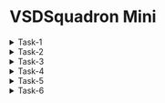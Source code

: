 # VSDSquadron Mini 

<details>
<summary>Task-1</summary>

+ In this program we will be using **RISC-V GNU Compiler Toolchain** to compile our c programs into risc v instructions. 
+ Then we will be using **Iverilog** to compile & simulate our verilog files. 
+ We will be using **GTKwave** to view the relevant waveforms obtained from verilog simulation.
+ Also we will be using **Yosys** to synthesis our RTL.
### Steps to install git

```
 sudo apt-get install git
 git clone https://github.com/kunalg123/vsdflow.git
 cd vsdflow
 chmod 777 opensource_eda_tool_install.sh
 ./opensource_eda_tool_install.sh
 ./vsdflow spi_slave_design_details.csv
 ./vsdflow picorv32_design_details.csv

```
![1](https://github.com/Amrutha3515/vsdmini/assets/150571663/7d1db528-055d-4aa6-a059-d648f1e5b220)

  ### steps to install RISC-V GNU-TOOL CHAIN
  
   + For installing the riscv-gnu tool chain on ubuntu computer first clone the following repository 
```
git clone https://github.com/riscv/riscv-gnu-toolchain   _where_u_want_to_clone_repo
  ```
```
sudo apt-get install autoconf automake autotools-dev curl python3 python3-pip libmpc-dev libmpfr-dev libgmp-dev gawk build-essential bison flex texinfo gperf libtool patchutils bczlib1g-dev libexpat-dev ninja-build git cmake libglib2.0-dev libslirp-dev
 ``` 
#### The above code shows error : unable to locate the libslirp then use
```
sudo apt-get install autoconf automake autotools-dev curl python3 python3-pip libmpc-dev libmpfr-dev libgmp-dev gawk build-essential bison flex texinfo gperf libtool patchutils bc zlib1g-dev libexpat1-dev ninja-build git cmake libglib2.0-dev
cd directory_where_u_want_to_clone_repo
mkdir build
cd build
../configure --prefix=/absolute/path/where/u/want/to/keep/the/tools --enable-multilib
make
```
![4-1](https://github.com/Amrutha3515/vsdmini/assets/150571663/8cf8fb5a-3187-49ff-a44b-7a0ec1092150)

![5](https://github.com/Amrutha3515/vsdmini/assets/150571663/804ccf2e-e71a-4c24-87b0-923e061f03ab)

![7](https://github.com/Amrutha3515/vsdmini/assets/150571663/5889341e-e22f-4f75-af98-3f3981ceaf8e)
### Steps to install Yosys

```
sudo apt install yosys
```

You can verify the installation of yosys as shown below
![2-1](https://github.com/Amrutha3515/vsdmini/assets/150571663/3d291f38-f933-476b-8445-59b6690d12d3)


### Steps to install gcc 

```
 sudo apt install gcc
```
you can verify gcc installation as shown below
![2-2](https://github.com/Amrutha3515/vsdmini/assets/150571663/30a02b54-cb24-4ea6-b147-f85c85bcbf03)

## Steps to install Iverilog


```
 sudo apt-get update
 sudo apt-get -y install iverilog
```
![image](https://github.com/Amrutha3515/vsdmini/assets/150571663/8aa6bf8d-359f-47d8-be9d-ae0f808a5fbc)

The installation can be verified as shown below

![3-1](https://github.com/Amrutha3515/vsdmini/assets/150571663/3a485b68-6db4-4aff-aa47-f13193f454fb)


## Steps to install gtkwave

```
 sudo apt update
 sudo apt install gtkwave
```
![3-2](https://github.com/Amrutha3515/vsdmini/assets/150571663/55a2e7d5-f7e5-4a3f-ab1f-7cf1b3fef9e9)

# Compile a `c` Program Using Riscv Compiler


## Installing Leafpad Text Editor:


We will be using `leafpad` text editor to write our `c` program. The text editor can be installed as shown below (applicable for ubuntu 22.04 version).


```
sudo snap install leafpad 
```
## The Program:

Navigate to the home directory and create a new `.c` file in leafpad as shown below,

```
 cd 
 leafpad sum1ton.c &
```
write a `c program` and use the `save button`or use `ctrl + s`  to save the file. 

```
#include <stdio.h>
int main(){
    int sum = 0, i, n = 5;
    for (i=1; i<=n; ++i){
        sum += i;
    }
    printf("Sum of numbers from 1 to %d is %d \n", n, sum);
    return 0;
}

```

![8](https://github.com/Amrutha3515/vsdmini/assets/150571663/f23f70a9-04bf-4588-9a1b-f1e94de60a76)

## Compilation & Execution


Compile and run the program as below

```
 gcc program_name.c 
 ./a.out 
```
in my case it is sum1ton.c
![9](https://github.com/Amrutha3515/vsdmini/assets/150571663/970bafec-bd71-4319-8cd2-d82b524bd43a)

To view the code you have written and compile the program in riscv gcc compiler follow the below instruction.

```
cat program_name.c
riscv64-unknown-elf-gcc -O1 -mabi=lp64 -march=rv64i -o program_name.o program_name.c
```
in my case it is sum1ton.o sum1ton.c

![14](https://github.com/Amrutha3515/vsdmini/assets/150571663/5120c785-1a2b-46ad-b493-d79e0d6a3f45)

Now open a new tab in terminal using `ctrl + shift + T` and follow below instruction to open the assembly code for the c program we had executed earlier.

```
riscv64-unknown-elf-objdump -d program_name.o
```
to search for `main()` section of our program below the below step,

```
riscv64-unknown-elf-objdump -d program_name.o | less
: /main
```

press `n` key to scrolldown & press `q` to quit.

![t-1](https://github.com/Amrutha3515/vsdmini/assets/150571663/dbfee5f1-1518-4b72-94e0-233e53a7176c)

The above image shows the `main()` section of my program. And as we can see there are 15 instructions in the `main()`. Address of each instruction can be seen. The address of the next instruction is `current address + 4 bytes`. <br>
<br> 
**Total Number of Instructions = (Address of the first instruction of the next instruction block -  Address of the first instruction of the current instruction block) / 4**
<br>
<br>
Therefore, Total number of instructions in main() =  (101c0 - 10184)/4 = (3c/4)<sub>**16**</sub>=(F)<sub>**16**</sub> = (**15**)<sub>**10**</sub>


## Role of -O1 & -Ofast: 

**-O** is a flag which directs the compiler to what extent it needs to optimize a given program, the optimization may be in terms of reducing binary size of the program while compramizing of the speed of execution or optimize the speed of exceution while increasing the binary program size. There are various levels of optimization,
<br>
**-O1** : This flag offers basic optimization, balances binary code size as well as speed. <br>
**-Ofast** : This flag offers aggressive optimizations. It prioritizes speed of execution over the size of compiled binary program size. <br>

Let us compile the same program with **-Ofast** flag.


```
riscv64-unknown-elf-gcc -Ofast -mabi=lp64 -march=rv64i -o program_name.o program_name.c
# In a new terminal tab
riscv64-unknown-elf-objdump -d program_name.o | less
: /main
```
![t](https://github.com/Amrutha3515/vsdmini/assets/150571663/a39fcea4-6911-48e9-9acb-e50e19db3a6c)

The above image shows the `main()` section of my program. And as we can see there are 12 instructions in the `main()`. Address of each instruction can be seen. The address of the next instruction is `current address + 4 bytes`. <br>
<br> 
**Total Number of Instructions = (Address of the first instruction of the next instruction block -  Address of the first instruction of the current instruction block) / 4**
<br>
<br>
Therefore, Total number of instructions in main() =  (101e0 - 101bo)/4 = (30/4)<sub>**16**</sub>=(C)<sub>**16**</sub> = (**12**)<sub>**10**</sub>

we can observe that the Number of instructions is reduced with -Ofast

# Reference:
+ https://www.udemy.com/course/vsd-a-complete-guide-to-install-open-source-eda-tools/
+ https://github.com/riscv-collab/riscv-gnu-toolchain
+ https://1drv.ms/v/s!Ai4WW_jutengg7dbp9XlZXjJmxogBw?e=ycX4fO
+ https://1drv.ms/v/s!Ai4WW_jutenghrYpUsL_MLKJDSLVyg?e=gdA9TW
+ https://1drv.ms/v/s!Ai4WW_jutengifpPDmIttaabnLw5nw?e=ULYlur
</details>
<details >
 <summary>Task-2</summary>
 
 # Project: Traffic Flow Controller: Sequential Traffic Light Control System
 As my project is Traffic Flow Controller: Sequential Traffic Light Control System.
 Assuming we have two directions (North-South and East-West) with three LEDs (Red, Yellow, Green) for each direction.
 The sample C code for this project is 
 ```
#include <stdio.h>
#include <unistd.h> // for sleep function

// Define the traffic light states
typedef enum {
    RED,
    GREEN,
    YELLOW
} TrafficLightState;

// Define the directions
typedef enum {
    NS,  // North-South
    EW   // East-West
} Direction;

// Structure to represent a traffic light for a direction
typedef struct {
    TrafficLightState state;
    Direction direction;
} TrafficLight;

// Function to display the current state of the traffic light
void displayLight(TrafficLight *light) {
    const char *dir = (light->direction == NS) ? "North-South" : "East-West";
    switch (light->state) {
        case RED:
            printf("%s Direction: Red Light\n", dir);
            break;
        case GREEN:
            printf("%s Direction: Green Light\n", dir);
            break;
        case YELLOW:
            printf("%s Direction: Yellow Light\n", dir);
            break;
    }
}

int main() {
    TrafficLight nsLight = {RED, NS}; // North-South traffic light
    TrafficLight ewLight = {GREEN, EW}; // East-West traffic light

    while (1) {
        displayLight(&nsLight);
        displayLight(&ewLight);

        // Control the North-South traffic light
        switch (nsLight.state) {
            case RED:
                sleep(15);  // Red light for 15 seconds
                nsLight.state = GREEN;
                ewLight.state = RED;
                break;
            case GREEN:
                sleep(10);  // Green light for 10 seconds
                nsLight.state = YELLOW;
                break;
            case YELLOW:
                sleep(5);  // Yellow light for 5 seconds
                nsLight.state = RED;
                ewLight.state = GREEN;
                break;
        }

        // Control the East-West traffic light
        switch (ewLight.state) {
            case RED:
                // Red light duration is managed by North-South traffic light
                break;
            case GREEN:
                sleep(10);  // Green light for 10 seconds
                ewLight.state = YELLOW;
                break;
            case YELLOW:
                sleep(5);  // Yellow light for 5 seconds
                ewLight.state = RED;
                nsLight.state = GREEN;
                break;
        }
    }

    return 0;
}

```
To complie this code with RISC-V GCC. we can use the following commands on the ubuntu terminal .

```
leafpad demo.c
```
in my case demo is my file name , we can use any other names as you want and write the code that suitable for your selected project and save the file.

![VirtualBox_vsdmini_23_06_2024_20_54_14](https://github.com/Amrutha3515/vsdmini/assets/150571663/cb999ca8-9e44-4a9a-b23f-b2638d063c8e)
![VirtualBox_vsdmini_23_06_2024_20_53_42](https://github.com/Amrutha3515/vsdmini/assets/150571663/e6e353b7-1055-4219-80a8-3d571fd25987)
To compile andview the output of the code use the command
```
gcc demo.c
./a.out
```
![VirtualBox_vsdmini_23_06_2024_22_07_49](https://github.com/Amrutha3515/vsdmini/assets/150571663/30e9e206-026c-45b0-9037-ab7c3510f3c7)

As I Mentioned in the code i gave the delay of 15 seconds to 5 seconds varying according to the colour of the light to change the state.

 

https://github.com/Amrutha3515/vsdmini/assets/150571663/4631c83b-d29a-410c-86f6-b619a27bd191

From the video we can see that the no colour matches in the two directions. if the North- south direction is Red then the east -west direction is green. <br>

similarly, if the North-south direction is green then the east-west direction is red.

From this we can control the traffic light how and when to change the state of light. 
# Reference:
+ https://1drv.ms/v/s!Ai4WW_jutengifsvljZVcX_fvYEZtg?e=uMRUXd

</details>
<details >
 <summary>Task-3</summary>

 ### This Task is to do the spike simulation to the C code that we have done in Task-2.

 The code that is run using GCC Complier is again runs using RISCV and Spike. <br>
 As i started compiling using the RISC-V, i got an error with sleep function so i simply changed the sleep with delay function as follows
 ```
#include <stdio.h>
#include <unistd.h> // for sleep function

// Define the traffic light states
typedef enum {
   RED,
   GREEN,
   YELLOW
} TrafficLightState;

// Define the directions
typedef enum {
   NS,  // North-South
   EW   // East-West
} Direction;

// Structure to represent a traffic light for a direction
typedef struct {
   TrafficLightState state;
   Direction direction;
} TrafficLight;

// Function to display the current state of the traffic light
void displayLight(TrafficLight *light) {
   const char *dir = (light->direction == NS) ? "North-South" : "East-West";
   switch (light->state) {
       case RED:
           printf("%s Direction: Red Light\n", dir);
           break;
       case GREEN:
           printf("%s Direction: Green Light\n", dir);
           break;
       case YELLOW:
           printf("%s Direction: Yellow Light\n", dir);
           break;
   }
}
void delay(int seconds) {
    volatile unsigned int count;
    for (int i = 0; i < seconds * 1000000; i++) {
        count++;
    }
}
int main() {
   TrafficLight nsLight = {RED, NS}; // North-South traffic light
   TrafficLight ewLight = {GREEN, EW}; // East-West traffic light

   int cycles=5
   while (cycles > 0) {
       displayLight(&nsLight);
       displayLight(&ewLight);

       // Control the North-South traffic light
       switch (nsLight.state) {
           case RED:
               delay(15);  // Red light for 15 seconds
               nsLight.state = GREEN;
               ewLight.state = RED;
               break;
           case GREEN:
               delay(10);  // Green light for 10 seconds
               nsLight.state = YELLOW;
               break;
           case YELLOW:
               delay(5);  // Yellow light for 5 seconds
               nsLight.state = RED;
               ewLight.state = GREEN;
               break;
       }

       // Control the East-West traffic light
       switch (ewLight.state) {
           case RED:
               // Red light duration is managed by North-South traffic light
               break;
           case GREEN:
               sleep(10);  // Green light for 10 seconds
               ewLight.state = YELLOW;
               break;
           case YELLOW:
               sleep(5);  // Yellow light for 5 seconds
               ewLight.state = RED;
               nsLight.state = GREEN;
               break;
       }
    cycles--;
   }

   return 0;
}
```

<br> if you want to run the code continuously(infinite loop) then simply use **while(1)** as shown in task-2. for simulation purpose i am using the code to run for 5 cycles so i initialised the cycles and updated the code.<br>
for this code the output is same as in Task-2 except the no of times the code is executed.<br>
![image](https://github.com/Amrutha3515/vsdmini/assets/150571663/dae58623-0688-413e-85e9-30450cc64f77)

 now, we can proceed with riscv and spike simulations. To get the obj file using  riscv use 
 ```
riscv64-unknown-elf-gcc -O1 -mabi=lp64 -march=rv64i -o program_name.o program_name.c
```
<br> in my case it is demo1.c then open a new terminal and enter
```
riscv64-unknown-elf-objdump -d program_name.o
riscv64-unknown-elf-objdump -d program_name.o | less
```
![VirtualBox_vsdmini_25_06_2024_20_06_35](https://github.com/Amrutha3515/vsdmini/assets/150571663/b4679619-fe22-4142-9a35-c6587ebd5f4b)

 ### For spike simulation

 ```
spike pk program_name.o
```
<br>
To debugg the O file use

```
spike -d pk program_name.o
```
in my case it is demo1.o <br>


![VirtualBox_vsdmini_25_06_2024_21_39_53](https://github.com/Amrutha3515/vsdmini/assets/150571663/d28ab05d-f99a-489a-87a1-328e5f55dc7a)

### Now, Do the same steps using Ofast
![image](https://github.com/Amrutha3515/vsdmini/assets/150571663/8ae5e502-25d7-4a5a-9175-0f007b71e021)
![VirtualBox_vsdmini_25_06_2024_21_46_49](https://github.com/Amrutha3515/vsdmini/assets/150571663/a887d714-9e5c-4414-8e9d-4fe27d81bba0)
![VirtualBox_vsdmini_25_06_2024_21_46_27](https://github.com/Amrutha3515/vsdmini/assets/150571663/d4e4ee8f-f690-4fd8-ae26-9372817e33e9)

we can observe from this If you need your results to be very accurate and you want to be able to easily find and fix issues, use **-O1** and
Use **-Ofast** If you need the simulation to run as fast as possible and are okay with a small chance of less precise results.
# Reference:
+ https://1drv.ms/v/s!Ai4WW_jutengifwKKraoEerkS-LrnA?e=tGHh41
+ https://1drv.ms/v/s!Ai4WW_jutengg7dmZwxQmBY-JEGihg?e=A4ASgZ

</details>
<details >
 <summary>Task-4</summary>

 + Identify instruction type and exact 32-bit instruction code in the instruction type format.
  
  RV32I can be divided into six basic instruction formats. R-type instructions for register-register operations, an I-type instructions for immediate and load operations, and S-type instructions for store operations. B-type instructions for conditional branch operations. U-type instructions for long immediate and J-type instructions for unconditional jumps.

  ![WhatsApp Image 2024-02-22 at 17 29 06_b1e00065](https://github.com/Amrutha3515/RISC-V/assets/150571663/e06834ef-90e6-4b81-8ce4-9c720aff2562)
  
 +  add r1, r2, r3 	= R type instruction
+ sub r3, r1, r2	= R type instruction
+ and r2, r1, r3	= R type instruction
 + or r8, r2, r5	= R type instruction
+ xor r8, r1, r4	= R type instruction
+ slt r10, r2, r4	= R type instruction
+ addi r12, r3, 5	= I type instruction
+ sw r3, r1, 4		= S type instruction
+ lw r13, r11, 2		= I type instruction
+ beq r0, r0, 15	= B type instruction
+ bne r0, r1, 20	= B type instruction
+ sll r15, r11, 2	= R type instruction
+ srl r16, r11, r2	= R type instruction
 ``` 
add r1, r2, r3
0000000	00011	00010	000	00001	0110011

sub r3, r1, r2

0000000	00010	00001	000	00011	0110011

and r2, r1, r3
0000000	00011	00001	111	00010	0110011

or r8, r2, r5
0000000	00101	00010	110	01000	0110011

xor r8, r1, r4

0000000	00100	00001	100	01000	0110011
slt r10, r2, r4

0000000	00100	00010	010	01010	0110011

addi r12, r3, 5

0000000 000101   00011	000	01100	0010011

sw r3, r1, 4

0000000	00011	00001	010	00100	0100011

lw r13, r11, 2

0000000 000010 01011 010 01101 0000011

beq r0, r0, 15

0000000 01111 00000 000 00000 1100011

bne r0, r1, 20

0000000 00001 00000 00001 001 00101 1100011

sll r15, r1, r2

0000000 00010 01011 101 10000 0110011

srl r16, r11, r2

0000000 00010 01011 001 01111 0110011
```
</details>
<details>
<summary>Task-5</summary>
 This Task is to verifying the waveforms of the instructions using GTKWAVE.

 + For this first clone the reference repo by using the command and make sure you are in right path by verifying using the **cd** command
 ```
gitclone https://github.com/vinayrayapati/rv32i/
```
![image](https://github.com/Amrutha3515/Sequential-Traffic-Light-Control-System/assets/150571663/fc18e428-2bd5-4ba3-81cc-a0d1555c691d)

and then change the directory to the file which you cloned in my case it is **rv32i**

Now,check the files whether they re present in that directory or not by using 

```
ls -all
```
![image](https://github.com/Amrutha3515/Sequential-Traffic-Light-Control-System/assets/150571663/b7d25396-98b0-4c63-abf4-57eb538ffe04)

now to open the gtkwave enter the following commands 
```
iverilog -o rv32i1 iiitb_rv32i.v iiitb_rv32i_tb.v ./rv32i1
./rv32i  //for opening the vcd
gtkwave iiitb_rv32i.vcd
```
![9](https://github.com/Amrutha3515/Sequential-Traffic-Light-Control-System/assets/150571663/288a0886-4ab7-4357-9ded-4f827a728112)
![VirtualBox_vsdmini_06_07_2024_15_38_44](https://github.com/Amrutha3515/Sequential-Traffic-Light-Control-System/assets/150571663/ab6f41dd-c0ac-443e-bb56-aa726b3049f2)
**ADD**
![ADD](https://github.com/Amrutha3515/Sequential-Traffic-Light-Control-System/assets/150571663/962b5880-5a56-45a1-ba22-4bc58d84432e)
**SUB**
![SUB](https://github.com/Amrutha3515/Sequential-Traffic-Light-Control-System/assets/150571663/1c4eccae-76ee-4459-b38d-ac1bb8ea54cc)
**AND**
![AND](https://github.com/Amrutha3515/Sequential-Traffic-Light-Control-System/assets/150571663/593c3db3-04e1-4d09-a0b1-e63a85a2be71)
**OR**
![OR](https://github.com/Amrutha3515/Sequential-Traffic-Light-Control-System/assets/150571663/7f57b2bb-6cd5-495d-bda5-afaa06a4a315)
**XOR**
![XOR](https://github.com/Amrutha3515/Sequential-Traffic-Light-Control-System/assets/150571663/c48222ea-807c-4cf4-b24d-772fe26c8bd6)
**SLT**
![SLT](https://github.com/Amrutha3515/Sequential-Traffic-Light-Control-System/assets/150571663/f83f9e69-9d35-414d-812e-c8fc948c7317)
**ADDI**
![ADDI](https://github.com/Amrutha3515/Sequential-Traffic-Light-Control-System/assets/150571663/cf546dad-6d29-4b81-b140-6d70011abd89)
**BEQ**
![BEQ](https://github.com/Amrutha3515/Sequential-Traffic-Light-Control-System/assets/150571663/815e3ab6-3782-4e0d-99cf-9e35b172e413)
**SLL**

![SLL](https://github.com/Amrutha3515/Sequential-Traffic-Light-Control-System/assets/150571663/9e03fdd2-a4b3-47ba-83f7-e1af44441abd)

**Note: in the above pictures YELLOW are the INPUTS and RED are the OUTPUTS**

The Standard ISA Format of the Instructions is
```
+ ADD r1, r2, r3    32h'003100B3 
+ SUB r3, r1, r2    32h'402081B3
+ AND r2, r1, r3    32h'0030F133
+ OR r8, r2, r5     32h'00516433
+ XOR r8, r1, r4    32h'0040C433
+ SLT r10, r2, r4   32h'00412533
+ ADDI r12, r3, 5   32h'00918613
+ SW r3, r1, 4      32h'0030A223
+ SRL r16, r11, r2  32h'0025D833
+ BNE r0, r1, 20    32h'02101463
+ BEQ r0, r0, 15    32h'00000F63
+ LW r13, r11, 2    32h'0025A683
+ SLL r15, r11, r2  32h'002597B3
```

</details>
<details>
 <summary>Task-6</summary>
 
 **Overview:** <br>
 A sequential traffic light controller using the VSDSquadron Mini (CH32V00X) involves creating a system that controls traffic lights in a sequential manner, typically found at intersections. The project involves both hardware and software components, and its primary goal is to manage traffic flow efficiently.

**Project Components**<br>
+ VSDSquadron Mini (CH32V00X) Board: The central microcontroller unit (MCU) used to control the traffic lights.
+ Traffic Light LEDs: Two sets of red, yellow, and green LEDs representing traffic lights for both directions.
+ Resistors: Used to limit the current to the LEDs.
+ Power Supply: To power the board and LEDs.
+ Wiring/Breadboard: For connecting the components.

**Traffic Light Sequence**<br>
For two directions, the sequence might look like this:<br>

+ North-South Green, East-West Red: North-South traffic moves while East-West traffic stops.
+ North-South Yellow, East-West Red: North-South traffic slows to stop.
+ North-South Red, East-West Green: East-West traffic moves while North-South traffic stops.
+ North-South Red, East-West Yellow: East-West traffic slows to stop.<br>
**Circuit Connection :**
  ![WhatsApp Image 2024-07-08 at 22 45 01_ea58e33f](https://github.com/Amrutha3515/Sequential-Traffic-Light-Control-System/assets/150571663/d829303a-7732-4e0a-af0c-c8268b8719a7)

**Pin Connections:**
```
 NS_GREEN LIGHT        GPIOD 2
 NS_YELLOW LIGHT       GPIOD 3
 NS_RED LIGHT          GPIOD 4
 EW_GREEN LIGHT        GPIOD 5
 EW_YELLOW LIGHT       GPIOD 6
 EW_RED LIGHT          GPIOD 0
```
**Sample Code:**
```
#include <ch32v00x.h>
#include <debug.h>

// Define the GPIO pins for traffic lights
#define GREEN_LIGHT_PIN GPIO_Pin_2        // Green light for north-south Direction
#define YELLOW_LIGHT_PIN GPIO_Pin_3      // Yellow light for north-south Direction
#define RED_LIGHT_PIN GPIO_Pin_4        // Red light for north-south Direction
#define GL_PIN GPIO_Pin_5              // Green light for East-West Direction
#define YL_PIN GPIO_Pin_6             // Yellow lightfor East-West Direction
#define RL_PIN GPIO_Pin_0            // Red light for East-West Direction

// Function prototypes
void GPIO_Config(void);
void TrafficLightControl(void);

// GPIO configuration function
void GPIO_Config(void) {
    GPIO_InitTypeDef GPIO_InitStructure = {0};

    RCC_APB2PeriphClockCmd(RCC_APB2Periph_GPIOD, ENABLE); // Enable clock for Port D

    // Configure Green light pin as output for NS Direction

    GPIO_InitStructure.GPIO_Pin = GREEN_LIGHT_PIN;
    GPIO_InitStructure.GPIO_Mode = GPIO_Mode_Out_PP;
    GPIO_InitStructure.GPIO_Speed = GPIO_Speed_50MHz;
    GPIO_Init(GPIOD, &GPIO_InitStructure);

    // Configure Yellow light pin as output for NS Direction

    GPIO_InitStructure.GPIO_Pin = YELLOW_LIGHT_PIN;
    GPIO_Init(GPIOD, &GPIO_InitStructure);

    // Configure Red light pin as output for NS Direction

    GPIO_InitStructure.GPIO_Pin = RED_LIGHT_PIN;
    GPIO_Init(GPIOD, &GPIO_InitStructure);

   // Configure Yellow light pin as output for EW Direction

    GPIO_InitStructure.GPIO_Pin = YL_PIN;
    GPIO_Init(GPIOD, &GPIO_InitStructure);

  // Configure Green light pin as output for EW Direction

    GPIO_InitStructure.GPIO_Pin = GL_PIN;
    GPIO_Init(GPIOD, &GPIO_InitStructure);

     // Configure Red light pin as output for EW Direction

    GPIO_InitStructure.GPIO_Pin = RL_PIN;
    GPIO_Init(GPIOD, &GPIO_InitStructure);
}


void TrafficLightControl(void) {
    // Green light on
    GPIO_WriteBit(GPIOD, GREEN_LIGHT_PIN, SET);
    GPIO_WriteBit(GPIOD, YELLOW_LIGHT_PIN, RESET);
    GPIO_WriteBit(GPIOD, RED_LIGHT_PIN, RESET);
     GPIO_WriteBit(GPIOD, RL_PIN, SET);
    GPIO_WriteBit(GPIOD, YL_PIN, RESET);
    GPIO_WriteBit(GPIOD, GL_PIN, RESET);
    Delay_Ms(5000); // Keep green light on for 5 seconds

    // Yellow light on
    GPIO_WriteBit(GPIOD, GREEN_LIGHT_PIN, RESET);
    GPIO_WriteBit(GPIOD, YELLOW_LIGHT_PIN, SET);
    GPIO_WriteBit(GPIOD, RED_LIGHT_PIN, RESET);
    GPIO_WriteBit(GPIOD, RL_PIN, SET);
    GPIO_WriteBit(GPIOD, YL_PIN, RESET);
    GPIO_WriteBit(GPIOD, GL_PIN, RESET);
    Delay_Ms(2000); // Keep yellow light on for 2 seconds

    // Red light on
    GPIO_WriteBit(GPIOD, GREEN_LIGHT_PIN, RESET);
    GPIO_WriteBit(GPIOD, YELLOW_LIGHT_PIN, RESET);
    GPIO_WriteBit(GPIOD, RED_LIGHT_PIN, SET);
    GPIO_WriteBit(GPIOD, RL_PIN, RESET);
    GPIO_WriteBit(GPIOD, YL_PIN, RESET);
    GPIO_WriteBit(GPIOD, GL_PIN, SET);
    Delay_Ms(5000); // Keep red light on for 5 seconds

    GPIO_WriteBit(GPIOD, GREEN_LIGHT_PIN, RESET);
    GPIO_WriteBit(GPIOD, YELLOW_LIGHT_PIN, RESET);
    GPIO_WriteBit(GPIOD, RED_LIGHT_PIN, SET);
    GPIO_WriteBit(GPIOD, RL_PIN, RESET);
    GPIO_WriteBit(GPIOD, YL_PIN, SET);
    GPIO_WriteBit(GPIOD, GL_PIN, RESET);
    Delay_Ms(5000);
}

int main(void) {

    // SystemCoreClockUpdate();
    Delay_Init();
    GPIO_Config();

    while(1) {
        TrafficLightControl(); // Cycle through the traffic lights
    }
}

// Interrupt handlers (if needed)
void NMI_Handler(void) {}
void HardFault_Handler(void) {
    while (1) {}
}
```
**Application Video**

https://github.com/Amrutha3515/Sequential-Traffic-Light-Control-System/assets/150571663/f5906405-0f9f-464d-8957-e4db0d6eec41




</details>
